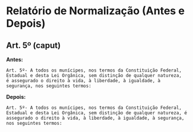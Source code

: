 # Relatório de Normalização (Antes e Depois)

## Art. 5º (caput)
**Antes:**
```
Art. 5º- A todos os munícipes, nos termos da Constituição Federal,
Estadual e desta Lei Orgânica, sem distinção de qualquer natureza,
é assegurado o direito à vida, à liberdade, à igualdade, à
segurança, nos seguintes termos:
```
**Depois:**
```
Art. 5º- A todos os munícipes, nos termos da Constituição Federal, Estadual e desta Lei Orgânica, sem distinção de qualquer natureza, é assegurado o direito à vida, à liberdade, à igualdade, à segurança, nos seguintes termos:
```

